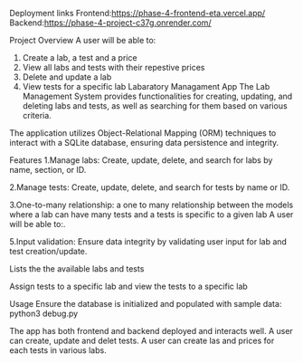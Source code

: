 Deployment links
Frontend:https://phase-4-frontend-eta.vercel.app/
Backend:https://phase-4-project-c37g.onrender.com/

Project Overview
A user will be able to:
1. Create a lab, a test and a price
2. View all labs and tests with their repestive prices
3. Delete and update a lab
4. View tests for a specific lab
Labaratory Managament App The Lab Management System provides functionalities for creating, updating, and deleting labs and tests, as well as searching for them based on various criteria.

The application utilizes Object-Relational Mapping (ORM) techniques to interact with a SQLite database, ensuring data persistence and integrity.

Features 1.Manage labs: Create, update, delete, and search for labs by name, section, or ID.

2.Manage tests: Create, update, delete, and search for tests by name or ID.

3.One-to-many relationship: a one to many relationship between the models where a lab can have many tests and a tests is specific to a given lab A user will be able to:.

5.Input validation: Ensure data integrity by validating user input for lab and test creation/update.

Lists the the available labs and tests

Assign tests to a specific lab and view the tests to a specific lab

Usage Ensure the database is initialized and populated with sample data: python3 debug.py

The app has both frontend and backend deployed and interacts well. A user can create, update and delet tests. A user can create las and prices for each tests in various labs.